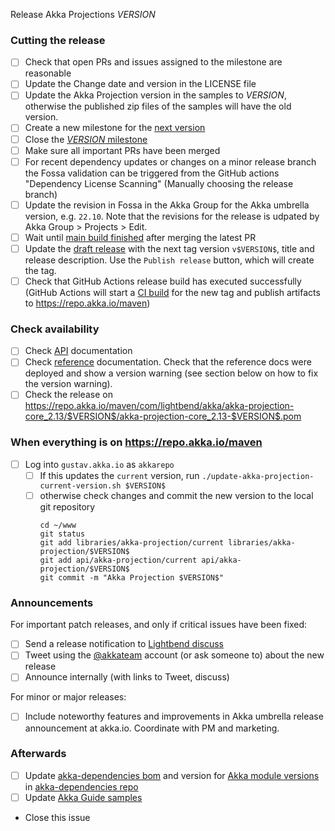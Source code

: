 Release Akka Projections $VERSION$

<!--

(Liberally copied and adopted from Scala itself https://github.com/scala/scala-dev/blob/b11cd2e4a4431de7867db6b39362bea8fa6650e7/notes/releases/template.md)

For every release, use the `scripts/create-release-issue.sh` to make a copy of this file named after the release, and expand the variables.

Variables to be expanded in this template:
- $VERSION$=??? 

-->

### Cutting the release

- [ ] Check that open PRs and issues assigned to the milestone are reasonable
- [ ] Update the Change date and version in the LICENSE file
- [ ] Update the Akka Projection version in the samples to $VERSION$, otherwise the published zip files of the samples will have the old version.   
- [ ] Create a new milestone for the [next version](https://github.com/akka/akka-projection/milestones)
- [ ] Close the [$VERSION$ milestone](https://github.com/akka/akka-projection/milestones?direction=asc&sort=due_date)
- [ ] Make sure all important PRs have been merged
- [ ] For recent dependency updates or changes on a minor release branch the Fossa validation can be triggered from the GitHub actions "Dependency License Scanning" (Manually choosing the release branch)
- [ ] Update the revision in Fossa in the Akka Group for the Akka umbrella version, e.g. `22.10`. Note that the revisions for the release is udpated by Akka Group > Projects > Edit.
- [ ] Wait until [main build finished](https://github.com/akka/akka-projection/actions) after merging the latest PR
- [ ] Update the [draft release](https://github.com/akka/akka-projection/releases) with the next tag version `v$VERSION$`, title and release description. Use the `Publish release` button, which will create the tag.
- [ ] Check that GitHub Actions release build has executed successfully (GitHub Actions will start a [CI build](https://github.com/akka/akka-projection/actions) for the new tag and publish artifacts to https://repo.akka.io/maven)

### Check availability

- [ ] Check [API](https://doc.akka.io/api/akka-projection/$VERSION$/) documentation
- [ ] Check [reference](https://doc.akka.io/libraries/akka-projection/$VERSION$/) documentation. Check that the reference docs were deployed and show a version warning (see section below on how to fix the version warning).
- [ ] Check the release on https://repo.akka.io/maven/com/lightbend/akka/akka-projection-core_2.13/$VERSION$/akka-projection-core_2.13-$VERSION$.pom

### When everything is on https://repo.akka.io/maven
  - [ ] Log into `gustav.akka.io` as `akkarepo` 
    - [ ] If this updates the `current` version, run `./update-akka-projection-current-version.sh $VERSION$`
    - [ ] otherwise check changes and commit the new version to the local git repository
         ```
         cd ~/www
         git status
         git add libraries/akka-projection/current libraries/akka-projection/$VERSION$
         git add api/akka-projection/current api/akka-projection/$VERSION$
         git commit -m "Akka Projection $VERSION$"
         ```

### Announcements

For important patch releases, and only if critical issues have been fixed:

- [ ] Send a release notification to [Lightbend discuss](https://discuss.akka.io)
- [ ] Tweet using the [@akkateam](https://twitter.com/akkateam/) account (or ask someone to) about the new release
- [ ] Announce internally (with links to Tweet, discuss)

For minor or major releases:

- [ ] Include noteworthy features and improvements in Akka umbrella release announcement at akka.io. Coordinate with PM and marketing.

### Afterwards

- [ ] Update [akka-dependencies bom](https://github.com/akka/akka-dependencies) and version for [Akka module versions](https://doc.akka.io/libraries/akka-dependencies/current/) in [akka-dependencies repo](https://github.com/akka/akka-dependencies)
- [ ] Update [Akka Guide samples](https://github.com/akka/akka-platform-guide)
- Close this issue
